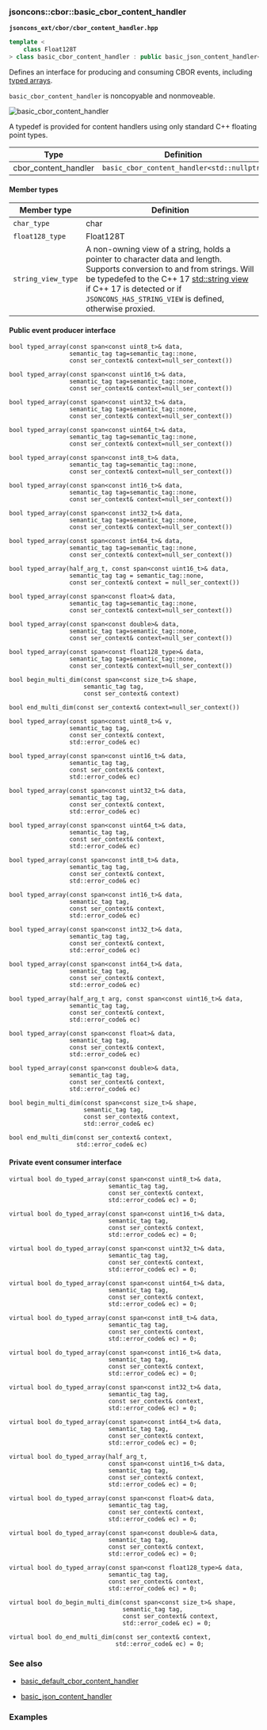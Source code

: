 ### jsoncons::cbor::basic_cbor_content_handler

__`jsoncons_ext/cbor/cbor_content_handler.hpp`__

```c++
template <
    class Float128T
> class basic_cbor_content_handler : public basic_json_content_handler<char>
```

Defines an interface for producing and consuming CBOR events, including [typed arrays](https://tools.ietf.org/html/draft-ietf-cbor-array-tags-08). 

`basic_cbor_content_handler` is noncopyable and nonmoveable.

![basic_cbor_content_handler](./diagrams/basic_cbor_content_handler.png)

A typedef is provided for content handlers using only standard C++ floating point types.

Type                |Definition
--------------------|------------------------------
cbor_content_handler    |`basic_cbor_content_handler<std::nullptr>`

#### Member types

Member type                         |Definition
------------------------------------|------------------------------
`char_type`|char
`float128_type`|Float128T
`string_view_type`|A non-owning view of a string, holds a pointer to character data and length. Supports conversion to and from strings. Will be typedefed to the C++ 17 [std::string view](http://en.cppreference.com/w/cpp/string/basic_string_view) if C++ 17 is detected or if `JSONCONS_HAS_STRING_VIEW` is defined, otherwise proxied.  

#### Public event producer interface

    bool typed_array(const span<const uint8_t>& data, 
                     semantic_tag tag=semantic_tag::none,
                     const ser_context& context=null_ser_context())

    bool typed_array(const span<const uint16_t>& data, 
                     semantic_tag tag=semantic_tag::none,
                     const ser_context& context=null_ser_context())

    bool typed_array(const span<const uint32_t>& data, 
                     semantic_tag tag=semantic_tag::none,
                     const ser_context& context=null_ser_context())

    bool typed_array(const span<const uint64_t>& data, 
                     semantic_tag tag=semantic_tag::none,
                     const ser_context& context=null_ser_context())

    bool typed_array(const span<const int8_t>& data, 
                     semantic_tag tag=semantic_tag::none,
                     const ser_context& context=null_ser_context())

    bool typed_array(const span<const int16_t>& data, 
                     semantic_tag tag=semantic_tag::none,
                     const ser_context& context=null_ser_context())

    bool typed_array(const span<const int32_t>& data, 
                     semantic_tag tag=semantic_tag::none,
                     const ser_context& context=null_ser_context())

    bool typed_array(const span<const int64_t>& data, 
                     semantic_tag tag=semantic_tag::none,
                     const ser_context& context=null_ser_context())

    bool typed_array(half_arg_t, const span<const uint16_t>& data,
                     semantic_tag tag = semantic_tag::none,
                     const ser_context& context = null_ser_context())

    bool typed_array(const span<const float>& data, 
                     semantic_tag tag=semantic_tag::none,
                     const ser_context& context=null_ser_context())

    bool typed_array(const span<const double>& data, 
                     semantic_tag tag=semantic_tag::none,
                     const ser_context& context=null_ser_context())

    bool typed_array(const span<const float128_type>& data, 
                     semantic_tag tag=semantic_tag::none,
                     const ser_context& context=null_ser_context())

    bool begin_multi_dim(const span<const size_t>& shape,
                         semantic_tag tag,
                         const ser_context& context) 

    bool end_multi_dim(const ser_context& context=null_ser_context()) 

    bool typed_array(const span<const uint8_t>& v, 
                     semantic_tag tag,
                     const ser_context& context, 
                     std::error_code& ec)

    bool typed_array(const span<const uint16_t>& data, 
                     semantic_tag tag,
                     const ser_context& context, 
                     std::error_code& ec)

    bool typed_array(const span<const uint32_t>& data, 
                     semantic_tag tag,
                     const ser_context& context, 
                     std::error_code& ec)

    bool typed_array(const span<const uint64_t>& data, 
                     semantic_tag tag,
                     const ser_context& context, 
                     std::error_code& ec)

    bool typed_array(const span<const int8_t>& data, 
                     semantic_tag tag,
                     const ser_context& context, 
                     std::error_code& ec)

    bool typed_array(const span<const int16_t>& data, 
                     semantic_tag tag,
                     const ser_context& context, 
                     std::error_code& ec)

    bool typed_array(const span<const int32_t>& data, 
                     semantic_tag tag,
                     const ser_context& context, 
                     std::error_code& ec)

    bool typed_array(const span<const int64_t>& data, 
                     semantic_tag tag,
                     const ser_context& context, 
                     std::error_code& ec)

    bool typed_array(half_arg_t arg, const span<const uint16_t>& data, 
                     semantic_tag tag,
                     const ser_context& context, 
                     std::error_code& ec)

    bool typed_array(const span<const float>& data, 
                     semantic_tag tag,
                     const ser_context& context, 
                     std::error_code& ec)

    bool typed_array(const span<const double>& data, 
                     semantic_tag tag,
                     const ser_context& context, 
                     std::error_code& ec)

    bool begin_multi_dim(const span<const size_t>& shape,
                         semantic_tag tag,
                         const ser_context& context, 
                         std::error_code& ec) 

    bool end_multi_dim(const ser_context& context,
                       std::error_code& ec) 

#### Private event consumer interface

    virtual bool do_typed_array(const span<const uint8_t>& data, 
                                semantic_tag tag,
                                const ser_context& context, 
                                std::error_code& ec) = 0;

    virtual bool do_typed_array(const span<const uint16_t>& data, 
                                semantic_tag tag,
                                const ser_context& context, 
                                std::error_code& ec) = 0;

    virtual bool do_typed_array(const span<const uint32_t>& data, 
                                semantic_tag tag,
                                const ser_context& context, 
                                std::error_code& ec) = 0;

    virtual bool do_typed_array(const span<const uint64_t>& data, 
                                semantic_tag tag,
                                const ser_context& context, 
                                std::error_code& ec) = 0;

    virtual bool do_typed_array(const span<const int8_t>& data, 
                                semantic_tag tag,
                                const ser_context& context, 
                                std::error_code& ec) = 0;

    virtual bool do_typed_array(const span<const int16_t>& data, 
                                semantic_tag tag,
                                const ser_context& context, 
                                std::error_code& ec) = 0;

    virtual bool do_typed_array(const span<const int32_t>& data, 
                                semantic_tag tag,
                                const ser_context& context, 
                                std::error_code& ec) = 0;

    virtual bool do_typed_array(const span<const int64_t>& data, 
                                semantic_tag tag,
                                const ser_context& context, 
                                std::error_code& ec) = 0;

    virtual bool do_typed_array(half_arg_t, 
                                const span<const uint16_t>& data, 
                                semantic_tag tag,
                                const ser_context& context, 
                                std::error_code& ec) = 0;

    virtual bool do_typed_array(const span<const float>& data, 
                                semantic_tag tag,
                                const ser_context& context, 
                                std::error_code& ec) = 0;

    virtual bool do_typed_array(const span<const double>& data, 
                                semantic_tag tag,
                                const ser_context& context, 
                                std::error_code& ec) = 0;

    virtual bool do_typed_array(const span<const float128_type>& data, 
                                semantic_tag tag,
                                const ser_context& context, 
                                std::error_code& ec) = 0;

    virtual bool do_begin_multi_dim(const span<const size_t>& shape,
                                    semantic_tag tag,
                                    const ser_context& context, 
                                    std::error_code& ec) = 0;

    virtual bool do_end_multi_dim(const ser_context& context,
                                  std::error_code& ec) = 0;

### See also

- [basic_default_cbor_content_handler](basic_default_cbor_content_handler.md)

- [basic_json_content_handler](../basic_json_content_handler.md)

### Examples


